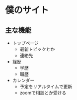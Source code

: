 # 僕のサイト

## 主な機能
- トップページ
    - 最新トピックとか
    - 連絡先
- 経歴
    - 学歴
    - 職歴
- カレンダー
    - 予定をリアルタイムで更新
    - zoomで相談とか受ける
